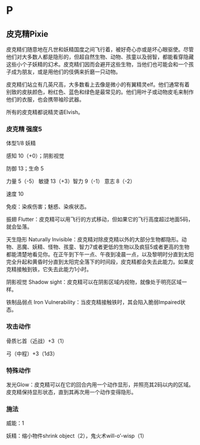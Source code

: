 # P

## 皮克精Pixie

皮克精们随意地在凡世和妖精国度之间飞行着，被好奇心亦或是坏心眼驱使。尽管他们对大多数人都是隐形的，但超自然生物、动物、孩童以及弱智，都能看穿隐藏这些小个子妖精的幻术。皮克精们因而会避开这些生物，当他们也可能会和一个孩子成为朋友，或是用他们的伎俩来折磨一只动物。

皮克精们站立有几英尺高，大多数看上去像是微小的有翼精灵elf。他们通常有着别致的皮肤颜色，粉红色、蓝色和绿色是最常见的。他们用叶子或动物皮毛来制作他们的衣服，也会携带袖珍武器。

所有的皮克精都说精灵语Elvish。

### 皮克精 强度5

体型1/8 妖精

感知 10（+0）；阴影视觉

防御 13；生命 5

力量 5（-5） 敏捷 13（+3）智力 9（-1） 意志 8（-2）

速度 10

免疫：染疾伤害；魅惑、染疾状态。

振翅
Flutter：皮克精可以用飞行的方式移动，但如果它的飞行高度超过地面5码，就会坠落。

天生隐形 Naturally
Invisible：皮克精对除皮克精以外的大部分生物都隐形。动物、恶魔、妖精、怪物、孩童、智力7或者更低的生物以及疯狂5或者更高的生物都能清楚地看见你。在正午到下午一点、午夜到凌晨一点，以及黎明时分直到太阳完全升起和黄昏时分直到太阳完全落下的时间段，皮克精都会失去此能力。如果皮克精接触到铁，它失去此能力1小时。

阴影视觉 Shadow
sight：皮克精可以在阴影区域内视物，就像处于明亮区域一样。

铁制品弱点 Iron
Vulnerability：当皮克精接触铁时，其会陷入脆弱Impaired状态。

### 攻击动作

骨质匕首（近战）+3（1）

弓（中程）+3（1d3）

### 特殊动作

发光Glow：皮克精可以在它的回合内用一个动作显形，并照亮其2码以内的区域。皮克精保持显形状态，直到其再次用一个动作变得隐形。

### 施法

威能：1

妖精：缩小物件shrink object（2），鬼火术will-o’-wisp（1）
